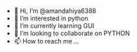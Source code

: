 - 👋 Hi, I’m @amandahiya6388
- 👀 I’m interested in python
- 🌱 I’m currently learning GUI
- 💞️ I’m looking to collaborate on PYTHON 
- 📫 How to reach me ...

<!---
amandahiya6388/amandahiya6388 is a ✨ special ✨ repository because its `README.md` (this file) appears on your GitHub profile.
You can click the Preview link to take a look at your changes.
--->
